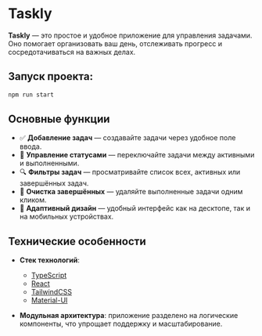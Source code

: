 # Taskly

**Taskly** — это простое и удобное приложение для управления задачами. Оно помогает организовать ваш день, отслеживать прогресс и сосредотачиваться на важных делах.

## Запуск проекта:

```bash
npm run start
```

## Основные функции

- ✅ **Добавление задач** — создавайте задачи через удобное поле ввода.
- 🔄 **Управление статусами** — переключайте задачи между активными и выполненными.
- 🔍 **Фильтры задач** — просматривайте список всех, активных или завершённых задач.
- 🧹 **Очистка завершённых** — удаляйте выполненные задачи одним кликом.
- 📱 **Адаптивный дизайн** — удобный интерфейс как на десктопе, так и на мобильных устройствах.

## Технические особенности

- **Стек технологий**:

  - [TypeScript](https://www.typescriptlang.org/)
  - [React](https://reactjs.org/)
  - [TailwindCSS](https://tailwindcss.com/)
  - [Material-UI](https://mui.com/)

- **Модульная архитектура**: приложение разделено на логические компоненты, что упрощает поддержку и масштабирование.
